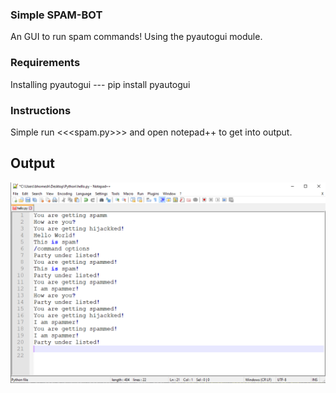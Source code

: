 ### Simple SPAM-BOT ###
An GUI to run spam commands! Using the pyautogui module.

### Requirements ###
Installing pyautogui --- pip install pyautogui

### Instructions ###
Simple run <<<spam.py>>> and open notepad++ to get into output.
    
## Output ##
<img src="snapshot.png">
